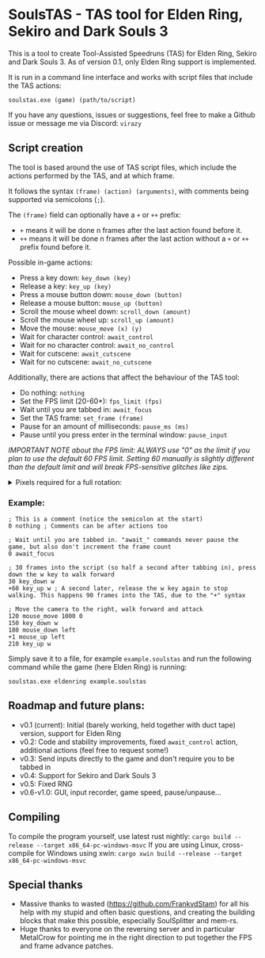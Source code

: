 # SoulsTAS - TAS tool for Elden Ring, Sekiro and Dark Souls 3

This is a tool to create Tool-Assisted Speedruns (TAS) for Elden Ring, Sekiro and Dark Souls 3.
As of version 0.1, only Elden Ring support is implemented.

It is run in a command line interface and works with script files that include the TAS actions:
```
soulstas.exe (game) (path/to/script)
```

If you have any questions, issues or suggestions, feel free to make a Github issue or message me via Discord: `virazy`


## Script creation
The tool is based around the use of TAS script files, which include the actions performed by the TAS, and at which frame.

It follows the syntax `(frame) (action) (arguments)`, with comments being supported via semicolons (`;`).

The `(frame)` field can optionally have a `+` or `++` prefix:
- `+` means it will be done n frames after the last action found before it.
- `++` means it will be done n frames after the last action without a `+` or `++` prefix found before it.

Possible in-game actions:
- Press a key down: `key_down (key)`
- Release a key: `key_up (key)`
- Press a mouse button down: `mouse_down (button)`
- Release a mouse button: `mouse_up (button)`
- Scroll the mouse wheel down: `scroll_down (amount)`
- Scroll the mouse wheel up: `scroll_up (amount)`
- Move the mouse: `mouse_move (x) (y)`
- Wait for character control: `await_control`
- Wait for no character control: `await_no_control`
- Wait for cutscene: `await_cutscene`
- Wait for no cutscene: `await_no_cutscene`

Additionally, there are actions that affect the behaviour of the TAS tool:
- Do nothing: `nothing`
- Set the FPS limit (20-60*): `fps_limit (fps)`
- Wait until you are tabbed in: `await_focus`
- Set the TAS frame: `set_frame (frame)`
- Pause for an amount of milliseconds: `pause_ms (ms)`
- Pause until you press enter in the terminal window: `pause_input`

*IMPORTANT NOTE about the FPS limit: ALWAYS use "0" as the limit if you plan to use the default 60 FPS limit. Setting 60 manually is slightly different than the default limit and will break FPS-sensitive glitches like zips.*

<details>
<summary>Pixels required for a full rotation:</summary>
<br>
Here's a table of the amount of pixels of mouse movement required to do a full camera rotation.

Keep in mind the values don't always match up perfectly.
I recommend using 0 sensitivity for the best accuracy.

| Sensitivity | Pixels |
| - | - |
| 0 | 36000 |
| 1 | 12857 |
| 2 | 7826 |
| 3 | 5625 |
| 4 | 4390 |
| 5 | 3600 |
| 6 | 3051 |
| 7 | 2647 |
| 8 | 2338 |
| 9 | 2093 |
| 10 | 1895 |
</details>

### Example:
```
; This is a comment (notice the semicolon at the start)
0 nothing ; Comments can be after actions too

; Wait until you are tabbed in. "await_" commands never pause the game, but also don't increment the frame count
0 await_focus

; 30 frames into the script (so half a second after tabbing in), press down the w key to walk forward
30 key_down w
+60 key_up w ; A second later, release the w key again to stop walking. This happens 90 frames into the TAS, due to the "+" syntax

; Move the camera to the right, walk forward and attack
120 mouse_move 1000 0
150 key_down w
180 mouse_down left
+1 mouse_up left
210 key_up w
```

Simply save it to a file, for example `example.soulstas` and run the following command while the game (here Elden Ring) is running:
```
soulstas.exe eldenring example.soulstas
```


## Roadmap and future plans:
- v0.1 (current): Initial (barely working, held together with duct tape) version, support for Elden Ring
- v0.2: Code and stability improvements, fixed `await_control` action, additional actions (feel free to request some!)
- v0.3: Send inputs directly to the game and don't require you to be tabbed in
- v0.4: Support for Sekiro and Dark Souls 3
- v0.5: Fixed RNG
- v0.6-v1.0: GUI, input recorder, game speed, pause/unpause...


## Compiling
To compile the program yourself, use latest rust nightly: `cargo build --release --target x86_64-pc-windows-msvc`
If you are using Linux, cross-compile for Windows using xwin: `cargo xwin build --release --target x86_64-pc-windows-msvc`


## Special thanks
- Massive thanks to wasted (https://github.com/FrankvdStam) for all his help with my stupid and often basic questions, and creating the building blocks that make this possible, especially SoulSplitter and mem-rs.
- Huge thanks to everyone on the reversing server and in particular MetalCrow for pointing me in the right direction to put together the FPS and frame advance patches.
